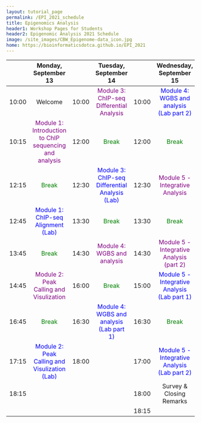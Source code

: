 ```yaml
---
layout: tutorial_page
permalink: /EPI_2021_schedule
title: Epigenomics Analysis
header1: Workshop Pages for Students
header2: Epigenomic Analysis 2021 Schedule
image: /site_images/CBW_Epigenome-data_icon.jpg
home: https://bioinformaticsdotca.github.io/EPI_2021
---
```


| | **Monday, September 13** | | **Tuesday, September 14** || **Wednesday, September 15** |
| :---: | :---: | :---: | :---: | :---: | :---: |  
|	10:00	|	Welcome	|	10:00	|	<font color="purple">Module 3: ChIP-seq Differential Analysis</font>	|	10:00	|	<font color="blue">Module 4: WGBS and analysis (Lab part 2)</font>	|
|	10:15	|	<font color="purple">Module 1: Introduction to ChIP sequencing and analysis</font>	|	12:00	|	<font color="green">Break</font>	|	12:00	|	<font color="green">Break</font>	|
|	12:15	|	<font color="green">Break</font>	|	12:30	|	<font color="blue">Module 3: ChIP-seq Differential Analysis (Lab)</font>	|	12:30	|	<font color="purple">Module 5 - Integrative Analysis</font>	|
|	12:45	|	<font color="blue">Module 1: ChIP-seq Alignment (Lab)</font>	|	13:30	|	<font color="green">Break</font>	|	13:30	|	<font color="green">Break</font>	|
|	13:45	|	<font color="green">Break</font>	|	14:30	|	<font color="purple">Module 4: WGBS and analysis</font>	|	14:30	|	<font color="purple">Module 5 - Integrative Analysis (part 2)</font>	|
|	14:45	|	<font color="purple">Module 2: Peak Calling and Visulization</font>	|	16:00	|	<font color="green">Break</font>	|	15:00	|	<font color="blue">Module 5 - Integrative Analysis (Lab part 1)</font>	|
|	16:45	|	<font color="green">Break</font>	|	16:30	|	<font color="blue">Module 4: WGBS and analysis (Lab part 1)</font>	|	16:30	|	<font color="green">Break</font>	|
|	17:15	|	<font color="blue">Module 2: Peak Calling and Visulization (Lab)</font>	|	18:00	|		|	17:00	|	<font color="blue">Module 5 - Integrative Analysis (Lab part 2)</font>	|
|	18:15	|		|		|		|	18:00	|	Survey & Closing Remarks	|
|		|		|		|		|	18:15	|		|

